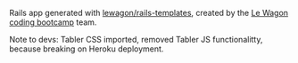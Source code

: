 Rails app generated with [lewagon/rails-templates](https://github.com/lewagon/rails-templates), created by the [Le Wagon coding bootcamp](https://www.lewagon.com) team.

Note to devs:
Tabler CSS imported, removed Tabler JS functionalitty, because breaking on Heroku deployment.
